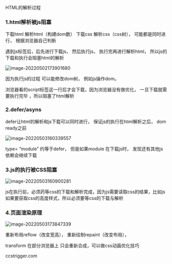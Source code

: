 HTML的解析过程

### 1.html解析被js阻塞

下载html 解析html（构建dom数） 下载css 解析css（css树）， 可能都是同时进行， 根据浏览器自己判断

遇到js标签后，后先进行下载js， 然后执行js， 执行完再进行解析html， 所以js的下载和执行会阻塞html的解析

![image-20220502173901680](https://mqc-img.oss-cn-shanghai.aliyuncs.com/img/image-20220502173901680.png)

因为执行js的过程 可以能修改dom树， 例如js操作dom。

浏览器看的script标签这一行后才会下载，因为浏览器没有做优化， 一旦下载就需要执行完毕 ，所以阻塞了html解析



### 2.defer/asyns

defer让html的解析和js下载可以同时进行， 保证js的执行在html解析之后， dom ready之前

![image-20220503160339557](https://mqc-img.oss-cn-shanghai.aliyuncs.com/img/image-20220503160339557.png)

type= “module”  约等于defer， 但是如果module 在下载js时， 发现还有其他js依赖会继续下载



### 3.js的执行被CSS阻塞

![image-20220503160900281](https://mqc-img.oss-cn-shanghai.aliyuncs.com/img/image-20220503160900281.png)

js在执行前，必须药等css的下载和解析完成，因为js需要读取css的结果，比如js如果要获取css的高度样式，所以必须要等css的下载与解析

###  4.页面渲染原理

![image-20220503173847339](https://mqc-img.oss-cn-shanghai.aliyuncs.com/img/image-20220503173847339.png)

重新布局reflow（改变宽高）， 重新绘制repaint（改变布局），

transform 在部分浏览器上 只会重新合成，可以做css动画优化技巧

ccstrigger.com

